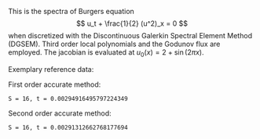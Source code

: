 This is the  spectra of Burgers equation 
$$ u_t + \frac{1}{2} (u^2)_x = 0 $$
when discretized with the Discontinuous Galerkin Spectral Element Method (DGSEM).
Third order local polynomials and the Godunov flux are employed.
The jacobian is evaluated at $u_0(x) = 2 + \sin(2 \pi x)$.

Exemplary reference data:

First order accurate method:

`S = 16, t = 0.00294916495797224349`

Second order accurate method:

`S = 16, t = 0.00291312662768177694`

